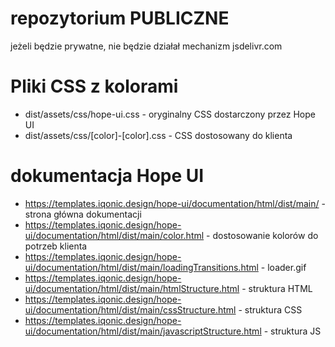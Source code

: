 # repozytorium PUBLICZNE
jeżeli będzie prywatne, nie będzie działał mechanizm jsdelivr.com

# Pliki CSS z kolorami
- dist/assets/css/hope-ui.css - oryginalny CSS dostarczony przez Hope UI
- dist/assets/css/[color]-[color].css - CSS dostosowany do klienta

# dokumentacja Hope UI
- https://templates.iqonic.design/hope-ui/documentation/html/dist/main/ - strona główna dokumentacji
- https://templates.iqonic.design/hope-ui/documentation/html/dist/main/color.html - dostosowanie kolorów do potrzeb klienta
- https://templates.iqonic.design/hope-ui/documentation/html/dist/main/loadingTransitions.html - loader.gif
- https://templates.iqonic.design/hope-ui/documentation/html/dist/main/htmlStructure.html - struktura HTML
- https://templates.iqonic.design/hope-ui/documentation/html/dist/main/cssStructure.html - struktura CSS
- https://templates.iqonic.design/hope-ui/documentation/html/dist/main/javascriptStructure.html - struktura JS
